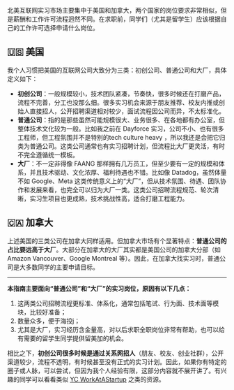 北美互联网实习市场主要集中于美国和加拿大，两个国家的岗位要求非常相似，但是薪酬和工作许可流程迥然不同。在求职前，同学们（尤其是留学生）应该根据自己的工作许可选择申请什么岗位。

## 🇺🇸 美国

我个人习惯把美国的互联网公司大致分为三类：初创公司、普通公司和大厂，具体定义如下：

- **初创公司**：一般规模较小，技术团队紧凑，节奏快，很多时候还在打磨产品，流程不完善，分工也没那么细。很多实习机会来源于朋友推荐、校友内推或创始人直接招人，公开招聘渠道相对较少，面试流程因公司而异，不太标准化。
- **普通公司**：指的是那些虽然可能规模很大、业务很多、在各地都有办公室，但整体技术文化较为一般。比如我之前在 Dayforce 实习，公司不小、也有很多工程师，但工程氛围并不是特别的tech culture heavy ，所以我还是会把它归类为普通公司。这类公司通常也有实习招聘计划，但流程比大厂更灵活，有时不完全遵循统一模板。
- **大厂**：不一定非得像 FAANG 那样拥有几万员工，但至少要有一定的规模和体系，并且技术驱动、文化浓厚、福利待遇也不错。比如像 Datadog，虽然体量不如 Google、Meta 这类传统意义上的“大厂”，但从技术氛围、待遇、团队协作和发展来看，也完全可以归为大厂一类。这类公司招聘流程规范、轮次清晰，实习生项目也更成熟，技术挑战性高，适合打磨工程能力。

## 🇨🇦 加拿大

上述美国的三类公司在加拿大同样适用。但加拿大市场有个显著特点：**普通公司的占比要远高于大厂**。大部分在加拿大的大厂其实都是美国公司的加拿大分部（如 Amazon Vancouver、Google Montreal 等）。因此，在加拿大找实习时，普通公司是大多数同学的主要申请目标。

---

**本指南主要面向“普通公司”和“大厂”的实习岗位，原因有以下几点：**

1. 这两类公司招聘流程更标准、体系化，通常包括笔试、行为面、技术面等模块，比较好准备；
2. 数量众多，便于海投j；
3. 尤其是大厂，实习经历含金量高，对以后求职全职岗位非常有帮助，也可以给有需要的留学生同学提供留美加的机会。

相比之下，**初创公司很多时候是通过关系网招人**（朋友、校友、创业社群），公开渠道较少，流程不透明，有时候甚至没有正式的实习计划。因此，如果你有特定的圈子或人脉，可以尝试，但因为我个人经验有限，这部分内容就不展开讲了。有兴趣的同学可以看看类似 [YC WorkAtAStartup](https://wwwっw.workatastartupwk.com/) 之类的资源。
